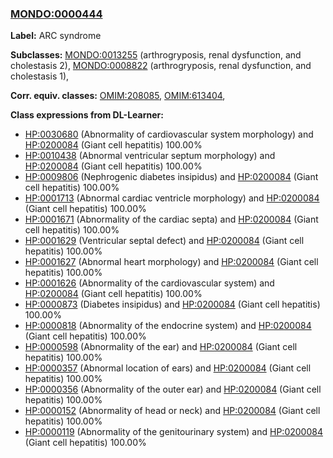 
### [MONDO:0000444](http://purl.obolibrary.org/obo/MONDO_0000444)
**Label:** ARC syndrome

**Subclasses:** [MONDO:0013255](http://purl.obolibrary.org/obo/MONDO_0013255) (arthrogryposis, renal dysfunction, and cholestasis 2), [MONDO:0008822](http://purl.obolibrary.org/obo/MONDO_0008822) (arthrogryposis, renal dysfunction, and cholestasis 1), 

**Corr. equiv. classes:** [OMIM:208085](http://purl.obolibrary.org/obo/OMIM_208085), [OMIM:613404](http://purl.obolibrary.org/obo/OMIM_613404), 

**Class expressions from DL-Learner:**

- [HP:0030680](http://purl.obolibrary.org/obo/HP_0030680) (Abnormality of cardiovascular system morphology) and [HP:0200084](http://purl.obolibrary.org/obo/HP_0200084) (Giant cell hepatitis) 100.00%
- [HP:0010438](http://purl.obolibrary.org/obo/HP_0010438) (Abnormal ventricular septum morphology) and [HP:0200084](http://purl.obolibrary.org/obo/HP_0200084) (Giant cell hepatitis) 100.00%
- [HP:0009806](http://purl.obolibrary.org/obo/HP_0009806) (Nephrogenic diabetes insipidus) and [HP:0200084](http://purl.obolibrary.org/obo/HP_0200084) (Giant cell hepatitis) 100.00%
- [HP:0001713](http://purl.obolibrary.org/obo/HP_0001713) (Abnormal cardiac ventricle morphology) and [HP:0200084](http://purl.obolibrary.org/obo/HP_0200084) (Giant cell hepatitis) 100.00%
- [HP:0001671](http://purl.obolibrary.org/obo/HP_0001671) (Abnormality of the cardiac septa) and [HP:0200084](http://purl.obolibrary.org/obo/HP_0200084) (Giant cell hepatitis) 100.00%
- [HP:0001629](http://purl.obolibrary.org/obo/HP_0001629) (Ventricular septal defect) and [HP:0200084](http://purl.obolibrary.org/obo/HP_0200084) (Giant cell hepatitis) 100.00%
- [HP:0001627](http://purl.obolibrary.org/obo/HP_0001627) (Abnormal heart morphology) and [HP:0200084](http://purl.obolibrary.org/obo/HP_0200084) (Giant cell hepatitis) 100.00%
- [HP:0001626](http://purl.obolibrary.org/obo/HP_0001626) (Abnormality of the cardiovascular system) and [HP:0200084](http://purl.obolibrary.org/obo/HP_0200084) (Giant cell hepatitis) 100.00%
- [HP:0000873](http://purl.obolibrary.org/obo/HP_0000873) (Diabetes insipidus) and [HP:0200084](http://purl.obolibrary.org/obo/HP_0200084) (Giant cell hepatitis) 100.00%
- [HP:0000818](http://purl.obolibrary.org/obo/HP_0000818) (Abnormality of the endocrine system) and [HP:0200084](http://purl.obolibrary.org/obo/HP_0200084) (Giant cell hepatitis) 100.00%
- [HP:0000598](http://purl.obolibrary.org/obo/HP_0000598) (Abnormality of the ear) and [HP:0200084](http://purl.obolibrary.org/obo/HP_0200084) (Giant cell hepatitis) 100.00%
- [HP:0000357](http://purl.obolibrary.org/obo/HP_0000357) (Abnormal location of ears) and [HP:0200084](http://purl.obolibrary.org/obo/HP_0200084) (Giant cell hepatitis) 100.00%
- [HP:0000356](http://purl.obolibrary.org/obo/HP_0000356) (Abnormality of the outer ear) and [HP:0200084](http://purl.obolibrary.org/obo/HP_0200084) (Giant cell hepatitis) 100.00%
- [HP:0000152](http://purl.obolibrary.org/obo/HP_0000152) (Abnormality of head or neck) and [HP:0200084](http://purl.obolibrary.org/obo/HP_0200084) (Giant cell hepatitis) 100.00%
- [HP:0000119](http://purl.obolibrary.org/obo/HP_0000119) (Abnormality of the genitourinary system) and [HP:0200084](http://purl.obolibrary.org/obo/HP_0200084) (Giant cell hepatitis) 100.00%


